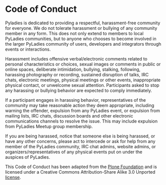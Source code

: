 Code of Conduct
===============

Pyladies is dedicated to providing a respectful, harassment-free community for everyone. We do not tolerate harassment or bullying of any community member in any form. This does not only extend to members to local PyLadies communities, but to anyone who chooses to become involved in the larger PyLadies community of users, developers and integrators through events or interactions.

Harassment includes offensive verbal/electronic comments related to personal characteristics or choices, sexual images or comments in public or online spaces, deliberate intimidation, bullying, stalking, following, harassing photography or recording, sustained disruption of talks, IRC chats, electronic meetings, physical meetings or other events, inappropriate physical contact, or unwelcome sexual attention. Participants asked to stop any harassing or bullying behavior are expected to comply immediately.

If a participant engages in harassing behavior, representatives of the community may take reasonable action they deem appropriate, including warning the offender, expulsion from any PyLadies event, or expulsion from mailing lists, IRC chats, discussion boards and other electronic communications channels to resolve the issue. This may include expulsion from PyLadies Meetup group membership.

If you are being harassed, notice that someone else is being harassed, or have any other concerns, please act to intercede or ask for help from any member of the PyLadies community, IRC chat admins, website admins, or organizers/representatives of any physical events put on under the auspices of PyLadies.

This Code of Conduct has been adapted from the [Plone Foundation](https://plone.org/foundation/materials/foundation-resolutions/code-of-conduct) and is licensed under a Creative Commons Attribution-Share Alike 3.0 Unported [license](https://creativecommons.org/licenses/by-sa/3.0/).
